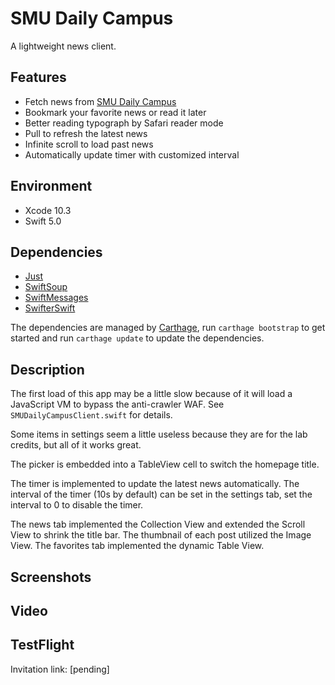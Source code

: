 # SMU Daily Campus

A lightweight news client.

## Features

* Fetch news from [SMU Daily Campus](https://www.smudailycampus.com/category/news)
* Bookmark your favorite news or read it later
* Better reading typograph by Safari reader mode
* Pull to refresh the latest news
* Infinite scroll to load past news
* Automatically update timer with customized interval

## Environment

* Xcode 10.3
* Swift 5.0

## Dependencies

* [Just](https://github.com/dduan/Just)
* [SwiftSoup](https://github.com/scinfu/SwiftSoup)
* [SwiftMessages](https://github.com/SwiftKickMobile/SwiftMessages)
* [SwifterSwift](https://github.com/SwifterSwift/SwifterSwift)

The dependencies are managed by [Carthage](https://github.com/Carthage/Carthage), run `carthage bootstrap` to  get started and run `carthage update` to update the dependencies.

## Description

The first load of this app may be a little slow because of it will load a JavaScript VM to bypass the anti-crawler WAF. See `SMUDailyCampusClient.swift` for details.

Some items in settings seem a little useless because they are for the lab credits, but all of it works great.

The picker is embedded into a TableView cell to switch the homepage title.

The timer is implemented to update the latest news automatically. The interval of the timer (10s by default) can be set in the settings tab, set the interval to 0 to disable the timer.

The news tab implemented the Collection View and extended the Scroll View to shrink the title bar. The thumbnail of each post utilized the Image View. The favorites tab implemented the dynamic Table View.

## Screenshots

## Video

## TestFlight

Invitation link: [pending]